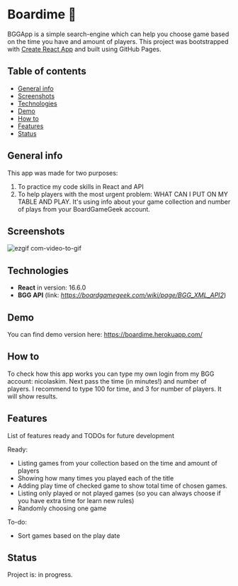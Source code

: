 # Boardime :game_die:
BGGApp is a simple search-engine which can help you choose game based on the time you have and amount of players. 
This project was bootstrapped with [Create React App](https://github.com/facebook/create-react-app) and built using GitHub Pages.

## Table of contents
* [General info](#general-info)
* [Screenshots](#screenshots)
* [Technologies](#technologies)
* [Demo](#demo)
* [How to](#how-to)
* [Features](#Features)
* [Status](#status)

## General info
This app was made for two purposes: 
1. To practice my code skills in React and API
2. To help players with the most urgent problem: WHAT CAN I PUT ON MY TABLE AND PLAY. It's using info about your game collection and number of plays from your BoardGameGeek account. 

## Screenshots
![ezgif com-video-to-gif](https://user-images.githubusercontent.com/32582359/53640735-3ad8ea80-3c2d-11e9-8da4-cf1a01b9049c.gif)

## Technologies
* **React** in version: 16.6.0
* **BGG API** (link: *https://boardgamegeek.com/wiki/page/BGG_XML_API2*)

## Demo 
You can find demo version here:
https://boardime.herokuapp.com/

## How to
To check how this app works you can type my own login from my BGG account: nicolaskim. Next pass the time (in minutes!) and number of players. I recommend to type 100 for time, and 3 for number of players. It will show results.


## Features
List of features ready and TODOs for future development

Ready:
* Listing games from your collection based on the time and amount of players
* Showing how many times you played each of the title
* Adding play time of checked game to show total time of chosen games.
* Listing only played or not played games (so you can always choose if you have extra time for learn new rules)
* Randomly choosing one game 

To-do:
* Sort games based on the play date

## Status
Project is: in progress.
